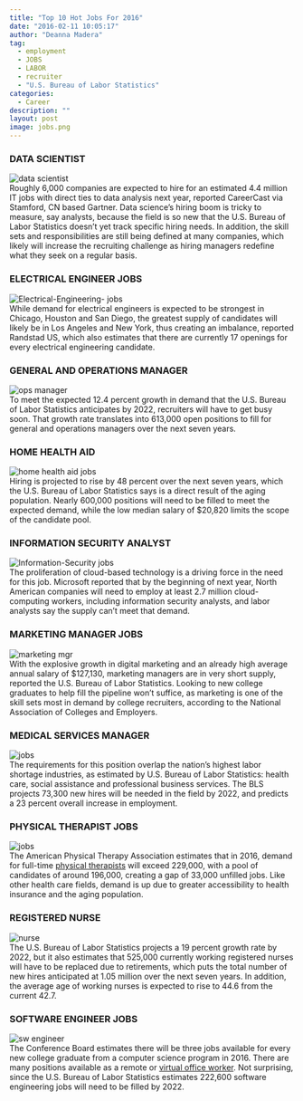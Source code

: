 ```yaml
---
title: "Top 10 Hot Jobs For 2016"
date: "2016-02-11 10:05:17"
author: "Deanna Madera"
tag:
  - employment
  - JOBS
  - LABOR
  - recruiter
  - "U.S. Bureau of Labor Statistics"
categories:
  - Career
description: ""
layout: post
image: jobs.png
---
```


### DATA SCIENTIST

![data scientist](http://moderntips.com/wp-content/uploads/2015/11/data-scientist.jpg)  
Roughly 6,000 companies are expected to hire for an estimated 4.4 million IT jobs with direct ties to data analysis next year, reported CareerCast via Stamford, CN based Gartner. Data science’s hiring boom is tricky to measure, say analysts, because the field is so new that the U.S. Bureau of Labor Statistics doesn’t yet track specific hiring needs. In addition, the skill sets and responsibilities are still being defined at many companies, which likely will increase the recruiting challenge as hiring managers redefine what they seek on a regular basis.

### ELECTRICAL ENGINEER JOBS

![Electrical-Engineering- jobs](http://moderntips.com/wp-content/uploads/2015/11/Electrical-Engineering--1024x685.jpg)  
While demand for electrical engineers is expected to be strongest in Chicago, Houston and San Diego, the greatest supply of candidates will likely be in Los Angeles and New York, thus creating an imbalance, reported Randstad US, which also estimates that there are currently 17 openings for every electrical engineering candidate.

### GENERAL AND OPERATIONS MANAGER

![ops manager](http://moderntips.com/wp-content/uploads/2015/11/ops-manager.jpg)  
To meet the expected 12.4 percent growth in demand that the U.S. Bureau of Labor Statistics anticipates by 2022, recruiters will have to get busy soon. That growth rate translates into 613,000 open positions to fill for general and operations managers over the next seven years.

### HOME HEALTH AID

![home health aid jobs](http://moderntips.com/wp-content/uploads/2015/11/home-health-aid-1024x682.jpg)  
Hiring is projected to rise by 48 percent over the next seven years, which the U.S. Bureau of Labor Statistics says is a direct result of the aging population. Nearly 600,000 positions will need to be filled to meet the expected demand, while the low median salary of $20,820 limits the scope of the candidate pool.

### INFORMATION SECURITY ANALYST

![Information-Security jobs](http://moderntips.com/wp-content/uploads/2015/11/Information-Security-1024x576.jpg)  
The proliferation of cloud-based technology is a driving force in the need for this job. Microsoft reported that by the beginning of next year, North American companies will need to employ at least 2.7 million cloud-computing workers, including information security analysts, and labor analysts say the supply can’t meet that demand.

### MARKETING MANAGER JOBS

![marketing mgr](http://moderntips.com/wp-content/uploads/2015/11/marketing-mgr-1024x681.jpg)  
With the explosive growth in digital marketing and an already high average annual salary of $127,130, marketing managers are in very short supply, reported the U.S. Bureau of Labor Statistics. Looking to new college graduates to help fill the pipeline won’t suffice, as marketing is one of the skill sets most in demand by college recruiters, according to the National Association of Colleges and Employers.

### MEDICAL SERVICES MANAGER

![jobs](http://moderntips.com/wp-content/uploads/2015/11/med-services-2.jpg)  
The requirements for this position overlap the nation’s highest labor shortage industries, as estimated by U.S. Bureau of Labor Statistics: health care, social assistance and professional business services. The BLS projects 73,300 new hires will be needed in the field by 2022, and predicts a 23 percent overall increase in employment.

### PHYSICAL THERAPIST JOBS

![jobs](http://moderntips.com/wp-content/uploads/2015/11/physical-therapist-1024x680.jpg)  
The American Physical Therapy Association estimates that in 2016, demand for full-time [physical therapists](/which-jobs-have-the-highest-and-lowest-divorce-rate) will exceed 229,000, with a pool of candidates of around 196,000, creating a gap of 33,000 unfilled jobs. Like other health care fields, demand is up due to greater accessibility to health insurance and the aging population.

### REGISTERED NURSE

![nurse](http://moderntips.com/wp-content/uploads/2015/11/nurse.jpg)  
The U.S. Bureau of Labor Statistics projects a 19 percent growth rate by 2022, but it also estimates that 525,000 currently working registered nurses will have to be replaced due to retirements, which puts the total number of new hires anticipated at 1.05 million over the next seven years. In addition, the average age of working nurses is expected to rise to 44.6 from the current 42.7.

### SOFTWARE ENGINEER JOBS

![sw engineer](http://moderntips.com/wp-content/uploads/2015/11/sw-engineer.jpeg)  
The Conference Board estimates there will be three jobs available for every new college graduate from a computer science program in 2016. There are many positions available as a remote or [virtual office worker](/70-companies-hire-remote-workers-virtual-jobs-uncovered). Not surprising, since the U.S. Bureau of Labor Statistics estimates 222,600 software engineering jobs will need to be filled by 2022.
